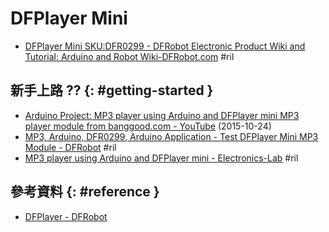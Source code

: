# DFPlayer Mini

  - [DFPlayer Mini SKU:DFR0299 \- DFRobot Electronic Product Wiki and Tutorial: Arduino and Robot Wiki\-DFRobot\.com](https://www.dfrobot.com/wiki/index.php/DFPlayer_Mini_SKU:DFR0299) #ril

## 新手上路 ?? {: #getting-started }

  - [Arduino Project: MP3 player using Arduino and DFPlayer mini MP3 player module from banggood\.com \- YouTube](https://www.youtube.com/watch?v=UodfePdNfg8) (2015-10-24)
  - [MP3, Arduino, DFR0299, Arduino Application \- Test DFPlayer Mini MP3 Module \- DFRobot](https://www.dfrobot.com/blog-277.html) #ril
  - [MP3 player using Arduino and DFPlayer mini \- Electronics\-Lab](http://www.electronics-lab.com/project/mp3-player-using-arduino-dfplayer-mini/) #ril

## 參考資料 {: #reference }

  - [DFPlayer - DFRobot](https://www.dfrobot.com/product-1121.html)

